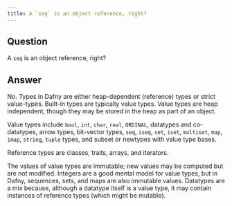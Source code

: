 ```yaml
---
title: A `seq` is an object reference, right?
---
```


## Question

A `seq` is an object reference, right?

## Answer

No. Types in Dafny are either heap-dependent (reference) types or strict value-types. Built-in types are typically value types.
Value types are heap independent, though they may be stored in the heap as part of an object.

Value types include `bool`, `int`, `char`, `real`, `ORDINAL`, datatypes and co-datatypes, arrow types, bit-vector types, `seq`, `iseq`, `set`, `iset`, `multiset`, `map`, `imap`, `string`, `tuple` types,  and subset or newtypes with value type bases.

Reference types are classes, traits, arrays, and iterators.

The values of value types are immutable; new values may be computed but are not modified. Integers are a good mental
model for value types, but in Dafny, sequences, sets, and maps are also immutable values. Datatypes are a mix because, although a datatype itself is a value type, it may contain instances of reference types (which might be mutable).
